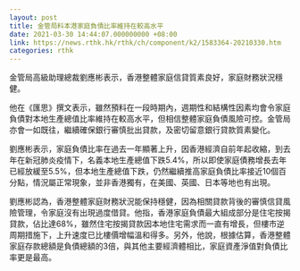 ```yaml
---
layout: post
title: 金管局料本港家庭負債比率維持在較高水平
date: 2021-03-30 14:44:07.000000000 +08:00
link: https://news.rthk.hk/rthk/ch/component/k2/1583364-20210330.htm
categories: rthk
---
```


金管局高級助理總裁劉應彬表示，香港整體家庭信貸質素良好，家庭財務狀況穩健。

他在《匯思》撰文表示，雖然預料在一段時期內，週期性和結構性因素均會令家庭負債對本地生產總值比率維持在較高水平，但相信整體家庭負債風險可控。金管局亦會一如既往，繼續確保銀行審慎批出貸款，及密切留意銀行貸款質素變化。

劉應彬表示，家庭負債比率在過去一年顯著上升，因香港經濟自前年起收縮，到去年在新冠肺炎疫情下，名義本地生產總值下跌5.4%，所以即使家庭債務增長去年已經放緩至5.5%，但本地生產總值下跌，仍然繼續推高家庭負債比率接近10個百分點，情況屬正常現象，並非香港獨有，在美國、英國、日本等地也有出現。

劉應彬認為，香港整體家庭財務狀況能保持穩健，因為相關貸款背後的審慎信貸風險管理，令家庭沒有出現過度借貸。他指，香港家庭負債最大組成部分是住宅按揭貸款，佔比達68%，雖然住宅按揭貸款因本地住宅需求而一直有增長，但樓市逆周期措施下，上升速度已比樓價增幅溫和得多。另外，他說，根據估算，香港整體家庭存款總額是負債總額的3倍，與其他主要經濟體相比，家庭資產淨值對負債比率更是最高。
